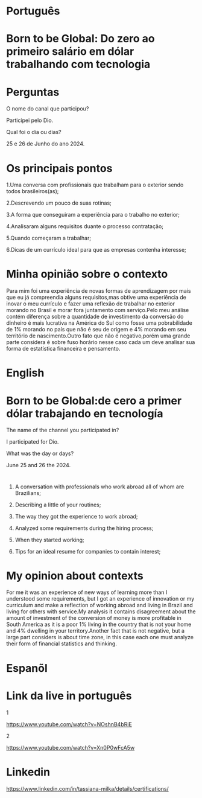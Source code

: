

# Português

# Born to be Global: Do zero ao primeiro salário em dólar trabalhando com tecnologia

# Perguntas


O nome do canal que participou?


Participei pelo Dio.


Qual foi o dia ou dias?


25 e 26 de Junho do ano 2024.


# Os principais pontos


1.Uma conversa com profissionais  que trabalham para o exterior sendo todos brasileiros(as);

2.Descrevendo um pouco de suas rotinas;

3.A forma que  conseguiram a experiência para o trabalho no exterior;

4.Analisaram alguns requisitos duante o processo contratação;

5.Quando começaram a trabalhar;

6.Dicas de um currículo ideal para que as empresas contenha interesse;


# Minha opinião sobre o contexto 

<p>Para mim foi uma experiência  de novas formas de aprendizagem por mais que eu já compreendia alguns requisitos,mas obtive uma experiência de inovar o meu currículo e fazer uma reflexão de trabalhar no exterior morando no Brasil e morar fora juntamento com serviço.Pelo meu análise contém diferença sobre a quantidade de investimento da  conversão do dinheiro é mais lucrativa na América do Sul como fosse uma pobrabilidade  de 1% morando no país que não é seu de origem e 4% morando em seu território de nascimento.Outro fato que não é negativo,porém uma grande parte considera é sobre fuso horário nesse caso cada um deve analisar sua forma de estatística financeira e pensamento.</p>


# English 

#  Born to be Global:de cero a primer dólar trabajando en tecnología

 
The name of the channel you participated in?

I participated for Dio.

What was the day or days?

June 25 and 26 the 2024.


# 

1. A conversation with professionals who work abroad all of whom are Brazilians;

2. Describing a little of your routines;

3. The way they got the experience to work abroad;

4. Analyzed some requirements during the hiring process;

5. When they started working;

6. Tips for an ideal resume for companies to contain interest;

#   My opinion about contexts

<p>For me it was an experience of new ways of learning more than I understood some requirements, but I got an experience of innovation or my curriculum and make a reflection of working abroad and living in Brazil and living for others with service.My analysis it contains disagreement about the amount of investment of the conversion of money is more profitable in South America as it is a poor 1% living in the country that is not your home and 4% dwelling in your territory.Another fact that is not negative, but a large part considers is about time zone, in this case each one must analyze their form of financial statistics and thinking.</p>


# Espanõl 














# Link da live in português


1

https://www.youtube.com/watch?v=NOshnB4bRiE

2

https://www.youtube.com/watch?v=Xn0P0wFcA5w

# Linkedin

https://www.linkedin.com/in/tassiana-milka/details/certifications/
